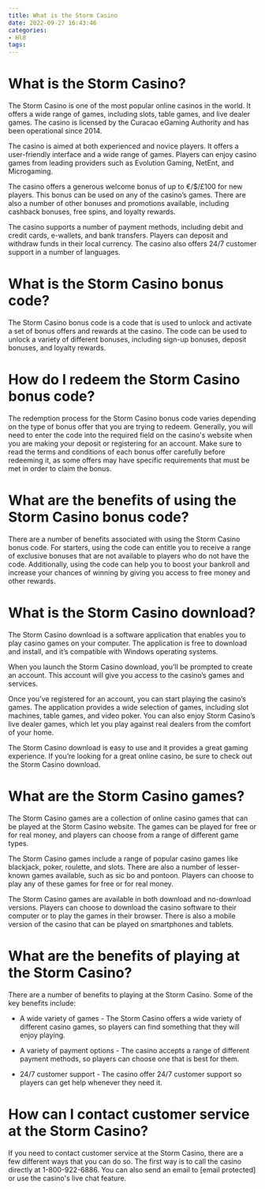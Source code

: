 ```yaml
---
title: What is the Storm Casino
date: 2022-09-27 16:43:46
categories:
- Hl8
tags:
---
```



#  What is the Storm Casino?

The Storm Casino is one of the most popular online casinos in the world. It offers a wide range of games, including slots, table games, and live dealer games. The casino is licensed by the Curacao eGaming Authority and has been operational since 2014.

The casino is aimed at both experienced and novice players. It offers a user-friendly interface and a wide range of games. Players can enjoy casino games from leading providers such as Evolution Gaming, NetEnt, and Microgaming.

The casino offers a generous welcome bonus of up to €/$/£100 for new players. This bonus can be used on any of the casino’s games. There are also a number of other bonuses and promotions available, including cashback bonuses, free spins, and loyalty rewards.

The casino supports a number of payment methods, including debit and credit cards, e-wallets, and bank transfers. Players can deposit and withdraw funds in their local currency. The casino also offers 24/7 customer support in a number of languages.

#  What is the Storm Casino bonus code?

The Storm Casino bonus code is a code that is used to unlock and activate a set of bonus offers and rewards at the casino. The code can be used to unlock a variety of different bonuses, including sign-up bonuses, deposit bonuses, and loyalty rewards.

# How do I redeem the Storm Casino bonus code?

The redemption process for the Storm Casino bonus code varies depending on the type of bonus offer that you are trying to redeem. Generally, you will need to enter the code into the required field on the casino's website when you are making your deposit or registering for an account. Make sure to read the terms and conditions of each bonus offer carefully before redeeming it, as some offers may have specific requirements that must be met in order to claim the bonus.

# What are the benefits of using the Storm Casino bonus code?

There are a number of benefits associated with using the Storm Casino bonus code. For starters, using the code can entitle you to receive a range of exclusive bonuses that are not available to players who do not have the code. Additionally, using the code can help you to boost your bankroll and increase your chances of winning by giving you access to free money and other rewards.

#  What is the Storm Casino download?

The Storm Casino download is a software application that enables you to play casino games on your computer. The application is free to download and install, and it’s compatible with Windows operating systems.

When you launch the Storm Casino download, you’ll be prompted to create an account. This account will give you access to the casino’s games and services.

Once you’ve registered for an account, you can start playing the casino’s games. The application provides a wide selection of games, including slot machines, table games, and video poker. You can also enjoy Storm Casino’s live dealer games, which let you play against real dealers from the comfort of your home.

The Storm Casino download is easy to use and it provides a great gaming experience. If you’re looking for a great online casino, be sure to check out the Storm Casino download.

#  What are the Storm Casino games?

The Storm Casino games are a collection of online casino games that can be played at the Storm Casino website. The games can be played for free or for real money, and players can choose from a range of different game types.

The Storm Casino games include a range of popular casino games like blackjack, poker, roulette, and slots. There are also a number of lesser-known games available, such as sic bo and pontoon. Players can choose to play any of these games for free or for real money.

The Storm Casino games are available in both download and no-download versions. Players can choose to download the casino software to their computer or to play the games in their browser. There is also a mobile version of the casino that can be played on smartphones and tablets.

# What are the benefits of playing at the Storm Casino?

There are a number of benefits to playing at the Storm Casino. Some of the key benefits include:

* A wide variety of games - The Storm Casino offers a wide variety of different casino games, so players can find something that they will enjoy playing.

* A variety of payment options - The casino accepts a range of different payment methods, so players can choose one that is best for them.

* 24/7 customer support - The casino offer 24/7 customer support so players can get help whenever they need it.

#  How can I contact customer service at the Storm Casino?

If you need to contact customer service at the Storm Casino, there are a few different ways that you can do so. The first way is to call the casino directly at 1-800-922-6886. You can also send an email to [email protected] or use the casino's live chat feature.